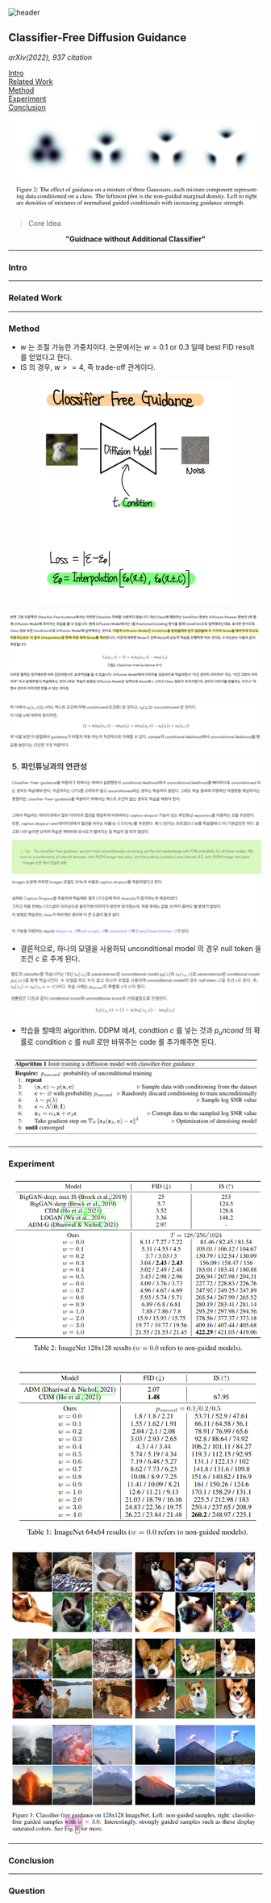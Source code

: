 ![header](https://capsule-render.vercel.app/api?type=waving&color=auto&height=80&section=header&text=Welcome%20Paper%20Review&fontSize=50)


## Classifier-Free Diffusion Guidance
*arXiv(2022), 937 citation*

[Intro](#intro)</br>
[Related Work](#related-work)</br>
[Method](#method)</br>
[Experiment](#experiment)</br>
[Conclusion](#conclusion)</br>

<p align="center">
<img src='./img1.png'>
</p>

> Core Idea
<div align=center>
<strong>"Guidnace without Additional Classifier"</strong></br>
</div>

***

### <strong>Intro</strong>


***

### <strong>Related Work</strong>


***

### <strong>Method</strong>

- $w$ 는 조절 가능한 가중치이다. 논문에서는 $w=0.1$ or $0.3$ 일때 best FID result 를 얻었다고 한다. 
- IS 의 경우, $w >= 4$, 즉 trade-off 관계이다. 

<p align="center">
<img src='./img2.png'>
</p>

<p align="center">
<img src='./img3.png'>
</p>

<p align="center">
<img src='./img5.png'>
</p>

<p align="center">
<img src='./img4.png'>
</p>

- 결론적으로, 하나의 모델을 사용하되 unconditional model 의 경우 null token 을 조건 $c$ 로 주게 된다. 

<p align="center">
<img src='./img9.png'>
</p>

- 학습을 할때의 algorithm. DDPM 에서, condtion $c$ 를 넣는 것과 $p_uncond$ 의 확률로 condition $c$ 를 null 로만 바꿔주는 code 를 추가해주면 된다. 
<p align="center">
<img src='./img10.png'>
</p>


***

### <strong>Experiment</strong>

<p align="center">
<img src='./img6.png'>
</p>

<p align="center">
<img src='./img7.png'>
</p>

<p align="center">
<img src='./img8.png'>
</p>

***

### <strong>Conclusion</strong>


***

### <strong>Question</strong>
